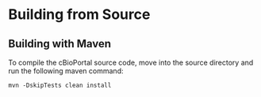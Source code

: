 # Building from Source

## Building with Maven

To compile the cBioPortal source code, move into the source directory and
run the following maven command:

```
mvn -DskipTests clean install
```